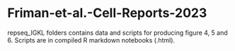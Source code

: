 # Friman-et-al.-Cell-Reports-2023
repseq_IGKL folders contains data and scripts for producing figure 4, 5 and 6. Scripts are in compiled R markdown notebooks (.html).
